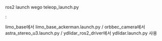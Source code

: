 ros2 launch wego teleop_launch.py

: 

limo_base에서 limo_base_ackerman.launch.py / orbbec_camera에서 astra_stereo_u3.launch.py / ydlidar_ros2_driver에서 ydlidar.launch.py 사용
